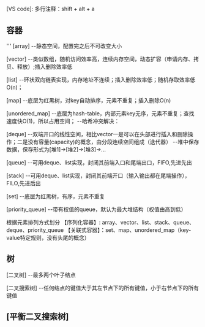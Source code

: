 #
[VS code]: 多行注释：shift + alt + a
## 容器
''' 
[array]
--静态空间，配置完之后不可改变大小

[vector]
--类似数组，随机访问效率高，连续内存空间，动态扩容（申请内存、拷贝、释放）;插入删除效率低

[list]
--环状双向链表实现，内存地址不连续；插入删除效率低；随机存取效率低O(n)；

[map]
--底层为红黑树，对key自动排序，元素不重复；插入删除O(n)

[unordered_map]
--底层为hash-table，内部元素key无序，元素不重复；查找速度快O(1)，所以占用空间；
--哈希冲突解决：

[deque]
--双端开口的线性空间，相比vector一是可以在头部进行插入和删除操作；二是没有容量(capacity)的概念，由分段连续空间组成（迭代器）
--堆中保存数据，保存形式为[堆1]->[堆2]->[堆3]->...

[queue]
--可用deque、list实现，封闭其前端入口和尾端出口，FIFO,先进先出

[stack]
--可用deque、list实现，封闭其前端开口（输入输出都在尾端操作），FILO,先进后出

[set]
--底层为红黑树，有序，元素不重复

[priority_queue]
--带有权值的queue，默认为最大堆结构（权值由高到低）



根据元素排列方式划分
【序列化容器】: array、vector、list、stack、queue、deque、priority_queue
【关联式容器】：set、map、unordered_map（key-value特定规则，没有头尾的概念）

## 树
[二叉树]
--最多两个叶子结点

[二叉搜索树]
--任何结点的键值大于其左节点下的所有键值，小于右节点下的所有键值

[平衡二叉搜索树]
--